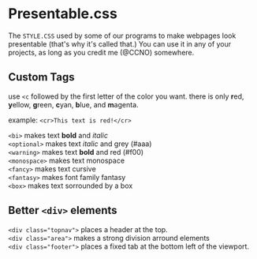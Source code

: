# Presentable.css

 The `STYLE.CSS` used by some of our programs to make webpages look presentable (that's why it's called that.)
 You can use it in any of your projects, as long as you credit me (@CCNO) somewhere.

## Custom Tags

use `<c` followed by the first letter of the color you want. there is only **r**ed, **y**ellow, **g**reen, **c**yan, **b**lue, and **m**agenta.
  
example: `<cr>This text is red!</cr>`  
  
`<bi>` makes text **bold** and *italic*  
`<optional>` makes text *italic* and grey (#aaa)  
`<warning>` makes text **bold** and red (#f00)  
`<monospace>` makes text monospace  
`<fancy>` makes text cursive  
`<fantasy>` makes font family fantasy  
`<box>` makes text sorrounded by a box  
  
  
## Better `<div>` elements

`<div class="topnav">` places a header at the top.  
`<div class="area">` makes a strong division arround elements  
`<div class="footer">` places a fixed tab at the bottom left of the viewport.  
